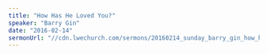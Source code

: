 ```yaml
---
title: "How Has He Loved You?"
speaker: "Barry Gin"
date: "2016-02-14"
sermonUrl: "//cdn.lwechurch.com/sermons/20160214_sunday_barry_gin_how_has_he_loved_you.mp3"
---
```

